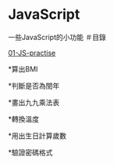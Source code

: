 # JavaScript
一些JavaScript的小功能
＃目錄

[01-JS-practise](https://wenling7777777.github.io/JavaScript/01-JS-practise/index.html)

*算出BMI

*判斷是否為閏年

*畫出九九乘法表

*轉換溫度

*用出生日計算歲數

*驗證密碼格式

